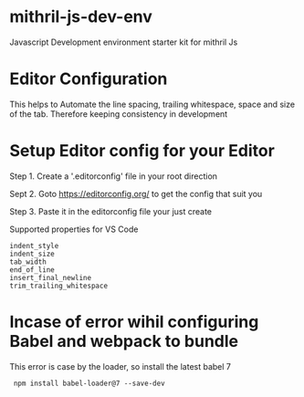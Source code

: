 # mithril-js-dev-env
Javascript Development environment starter kit for mithril Js

# Editor Configuration
This helps to Automate the line spacing, trailing whitespace, space and size of the tab. Therefore keeping consistency in development

# Setup Editor config for your Editor
Step 1. Create a '.editorconfig' file in your root direction

Sept 2. Goto https://editorconfig.org/ to get the config that suit you

Step 3. Paste it in the editorconfig file your just create

Supported properties for VS Code
```
indent_style
indent_size
tab_width
end_of_line
insert_final_newline
trim_trailing_whitespace
```

# Incase of error wihil configuring Babel and webpack to bundle

This error is case by the loader, so install the latest babel 7

<code> npm install babel-loader@7 --save-dev</code>